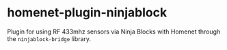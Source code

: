 # homenet-plugin-ninjablock
Plugin for using RF 433mhz sensors via Ninja Blocks with Homenet through the `ninjablock-bridge` library.
